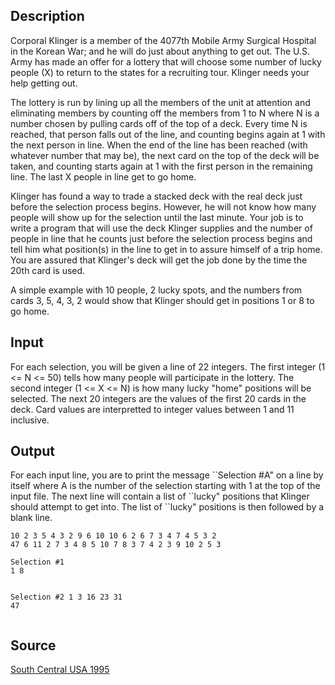 <h2>Description</h2><p>Corporal Klinger is a member of the 4077th Mobile Army Surgical Hospital in the Korean War; and he will do just about anything to get out. The U.S. Army has made an offer for a lottery that will choose some number of lucky people (X) to return to the states for a recruiting tour. Klinger needs your help getting out. 
</p>The lottery is run by lining up all the members of the unit at attention and eliminating members by counting off the members from 1 to N where N is a number chosen by pulling cards off of the top of a deck. Every time N is reached, that person falls out of the line, and counting begins again at 1 with the next person in line. When the end of the line has been reached (with whatever number that may be), the next card on the top of the deck will be taken, and counting starts again at 1 with the first person in the remaining line. The last X people in line get to go home. 

Klinger has found a way to trade a stacked deck with the real deck just before the selection process begins. However, he will not know how many people will show up for the selection until the last minute. Your job is to write a program that will use the deck Klinger supplies and the number of people in line that he counts just before the selection process begins and tell him what position(s) in the line to get in to assure himself of a trip home. You are assured that Klinger's deck will get the job done by the time the 20th card is used. 

A simple example with 10 people, 2 lucky spots, and the numbers from cards 3, 5, 4, 3, 2 would show that Klinger should get in positions 1 or 8 to go home. 
<h2>Input</h2><p>For each selection, you will be given a line of 22 integers. The first integer (1 &lt;= N &lt;= 50) tells how many people will participate in the lottery. The second integer (1 &lt;= X &lt;= N) is how many lucky "home" positions will be selected. The next 20 integers are the values of the first 20 cards in the deck. Card values are interpretted to integer values between 1 and 11 inclusive. 
</p><h2>Output</h2><p>For each input line, you are to print the message ``Selection #A" on a line by itself where A is the number of the selection starting with 1 at the top of the input file. The next line will contain a list of ``lucky" positions that Klinger should attempt to get into. The list of ``lucky" positions is then followed by a blank line. 
</p><pre><code class="language-input1">10 2 3 5 4 3 2 9 6 10 10 6 2 6 7 3 4 7 4 5 3 2
47 6 11 2 7 3 4 8 5 10 7 8 3 7 4 2 3 9 10 2 5 3</code></pre><pre><code class="language-output1">Selection #1 
1 8 

Selection #2 
1 3 16 23 31 47</code></pre><h2>Source</h2><a href="searchproblem?field=source&amp;key=South+Central+USA+1995">South Central USA 1995</a>